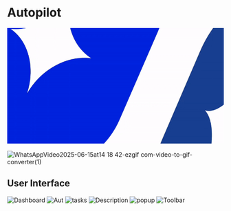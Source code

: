 # Autopilot
![autopilot](./Autopilot-Frontend/UI/logo.gif)

![WhatsAppVideo2025-06-15at14 18 42-ezgif com-video-to-gif-converter(1)](https://github.com/user-attachments/assets/37b5f33b-6f1b-402e-9222-5cb814b39f06)


## User Interface 
![Dashboard](https://github.com/user-attachments/assets/1b26874f-8969-412e-8cee-0ab2e9ebee89)
![Aut](https://github.com/user-attachments/assets/3e37bd52-6214-4e73-bdd9-db8079f0bc69)
![tasks](https://github.com/user-attachments/assets/cf808866-0e40-4a7c-a28a-3bea449efa60)
![Description](https://github.com/user-attachments/assets/585f5a30-e799-4636-abdb-bcae954e0942)
![popup](https://github.com/user-attachments/assets/48bcc063-c3f9-4e33-836c-5312d1384c71)
![Toolbar](https://github.com/user-attachments/assets/01ef10cd-9e91-4c90-b855-1017fbbe3ab4)

<p align="center">


</p>

